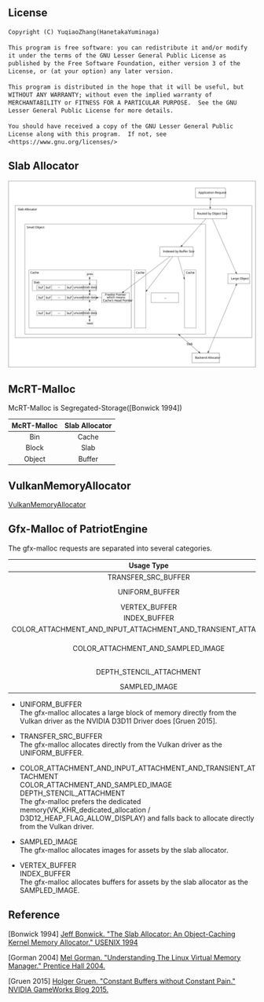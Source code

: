 ## License  
```  
Copyright (C) YuqiaoZhang(HanetakaYuminaga)

This program is free software: you can redistribute it and/or modify it under the terms of the GNU Lesser General Public License as published by the Free Software Foundation, either version 3 of the License, or (at your option) any later version.

This program is distributed in the hope that it will be useful, but WITHOUT ANY WARRANTY; without even the implied warranty of MERCHANTABILITY or FITNESS FOR A PARTICULAR PURPOSE.  See the GNU Lesser General Public License for more details.

You should have received a copy of the GNU Lesser General Public License along with this program.  If not, see <https://www.gnu.org/licenses/>
```  

## Slab Allocator

![](./malloc_1.svg)    

## McRT-Malloc  
   
McRT-Malloc is Segregated-Storage(\[Bonwick 1994\])   
   
McRT-Malloc | Slab Allocator   
:-: | :-:   
Bin | Cache  
Block | Slab  
Object | Buffer  

## VulkanMemoryAllocator

[VulkanMemoryAllocator](https://github.com/GPUOpen-LibrariesAndSDKs/VulkanMemoryAllocator)

## Gfx-Malloc of PatriotEngine   

The gfx-malloc requests are separated into several categories.   

Usage Type | Typical Example
:-: | :-: 
TRANSFER_SRC_BUFFER | staging buffer   
UNIFORM_BUFFER | MVP matrices \/ Animation Bone matrices   
VERTEX_BUFFER | vertices of mesh assets  
INDEX_BUFFER | indices of mesh assets  
COLOR_ATTACHMENT_AND_INPUT_ATTACHMENT_AND_TRANSIENT_ATTACHMENT | G-Buffer   
COLOR_ATTACHMENT_AND_SAMPLED_IMAGE | write depth to color attachment as the apple Metal sample does   
DEPTH_STENCIL_ATTACHMENT | "DENY_SAMPLED_IMAGE" to improve performance  
SAMPLED_IMAGE | texture assets

* UNIFORM_BUFFER    
The gfx-malloc allocates a large block of memory directly from the Vulkan driver as the NVIDIA D3D11 Driver does \[Gruen 2015\].    
    
* TRANSFER_SRC_BUFFER  
The gfx-malloc allocates directly from the Vulkan driver as the UNIFORM_BUFFER.

* COLOR_ATTACHMENT_AND_INPUT_ATTACHMENT_AND_TRANSIENT_ATTACHMENT    
COLOR_ATTACHMENT_AND_SAMPLED_IMAGE    
DEPTH_STENCIL_ATTACHMENT     
The gfx-malloc prefers the dedicated memory(VK_KHR_dedicated_allocation / D3D12_HEAP_FLAG_ALLOW_DISPLAY) and falls back to allocate directly from the Vulkan driver.     
   
* SAMPLED_IMAGE  
The gfx-malloc allocates images for assets by the slab allocator.   
   
* VERTEX_BUFFER    
INDEX_BUFFER   
The gfx-malloc allocates buffers for assets by the slab allocator as the SAMPLED_IMAGE.


## Reference
\[Bonwick 1994\] [Jeff Bonwick. "The Slab Allocator: An Object-Caching Kernel Memory Allocator." USENIX 1994](https://www.usenix.org/legacy/publications/library/proceedings/bos94/bonwick.html)  

\[Gorman 2004\] [Mel Gorman. "Understanding The Linux Virtual Memory Manager." Prentice Hall 2004.](https://www.kernel.org/doc/gorman/html/understand)

\[Gruen 2015\] [Holger Gruen. "Constant Buffers without Constant Pain." NVIDIA GameWorks Blog 2015.](https://developer.nvidia.com/content/constant-buffers-without-constant-pain-0)
